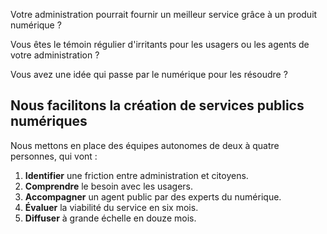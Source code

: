 Votre administration pourrait fournir un meilleur service grâce à un produit numérique ?

Vous êtes le témoin régulier d'irritants pour les usagers ou les agents de votre administration ?

Vous avez une idée qui passe par le numérique pour les résoudre ?

## Nous facilitons la création de services publics numériques

Nous mettons en place des équipes autonomes de deux à quatre personnes, qui vont :

1. **Identifier** une friction entre administration et citoyens.
2. **Comprendre** le besoin avec les usagers.
3. **Accompagner** un agent public par des experts du numérique.
4. **Évaluer** la viabilité du service en six mois.
5. **Diffuser** à grande échelle en douze mois.
